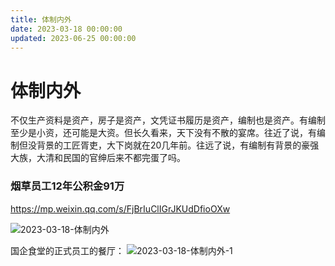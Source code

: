```yaml
---
title: 体制内外
date: 2023-03-18 00:00:00
updated: 2023-06-25 00:00:00
---
```


# 体制内外

不仅生产资料是资产，房子是资产，文凭证书履历是资产，编制也是资产。有编制至少是小资，还可能是大资。但长久看来，天下没有不散的宴席。往近了说，有编制但没背景的工匠胥吏，大下岗就在20几年前。往远了说，有编制有背景的豪强大族，大清和民国的官绅后来不都完蛋了吗。

### 烟草员工12年公积金91万

https://mp.weixin.qq.com/s/FjBrIuClIGrJKUdDfioOXw

![2023-03-18-体制内外](assets/2023-03-18-体制内外.jpeg)

国企食堂的正式员工的餐厅：
![2023-03-18-体制内外-1](assets/2023-03-18-体制内外-1.png)


